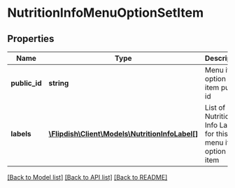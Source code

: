 # NutritionInfoMenuOptionSetItem

## Properties
Name | Type | Description | Notes
------------ | ------------- | ------------- | -------------
**public_id** | **string** | Menu item option set item public id | [optional] 
**labels** | [**\Flipdish\\Client\Models\NutritionInfoLabel[]**](NutritionInfoLabel.md) | List of Nutrition Info Labels for this menu item option set item | [optional] 

[[Back to Model list]](../README.md#documentation-for-models) [[Back to API list]](../README.md#documentation-for-api-endpoints) [[Back to README]](../README.md)


